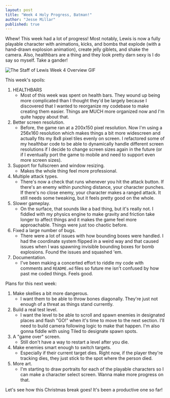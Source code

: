 ```yaml
---
layout: post
title: "Week 4 Holy Progress, Batman!"
author: "Jesse Millar"
published: true
---
```


Whew! This week had a lot of progress! Most notably, Lewis is now a fully playable character with animations, kicks, and bombs that explode (with a hand-drawn explosion animation), create jelly giblets, and shake the camera. Also, healthbars are a thing and they look pretty darn sexy is I do say so myself. Take a gander!

![*The Staff of Lewis* Week 4 Overview GIF]({{site.baseurl}}/images/staff-of-lewis-week-4-overview.gif)

This week's spoils:
1. HEALTHBARS
    - Most of this week was spent on health bars. They wound up being more complicated than I thought they'd be largely because I discovered that I wanted to reorganize my codebase to make creating them easier. Things are MUCH more organized now and I'm quite happy about that.
1. Better screen resolution.
    - Before, the game ran at a 200x150 pixel resolution. Now I'm using a 256x160 resolution which makes things a bit more widescreen and actually fits my 8x8 pixel tiles evenly on screen. I refactored some of my healthbar code to be able to dynamically handle different screen resolutions if I decide to change screen sizes again in the future (or if I eventually port the game to mobile and need to support even more screen sizes).
1. Support for fullscreen and window resizing.
    - Makes the whole thing feel more professional.
1. Multiple attack types.
    - There's now a check that runs whenever you hit the attack button. If there's an enemy within punching distance, your character punches. If there's no close enemy, your character makes a ranged attack. It still needs some tweaking, but it feels pretty good on the whole.
1. Slower gameplay.
    - On the surface, that sounds like a bad thing, but it's really not. I fiddled with my physics engine to make gravity and friction take longer to affect things and it makes the game feel more approachable. Things were just too chaotic before.
1. Fixed a large number of bugs.
    - There were a lot of issues with how bounding boxes were handled. I had the coordinate system flipped in a weird way and that caused issues when I was spawning invisible bounding boxes for bomb explosions. Found the issues and squashed 'em.
1. Documentation.
    - I've been making a concerted effort to riddle my code with comments and `README.md` files so future me isn't confused by how past me coded things. Feels good.

Plans for this next week:
1. Make skellies a bit more dangerous.
    - I want them to be able to throw bones diagonally. They're just not enough of a threat as things stand currently.
1. Build a real test level.
    - I want the level to be able to scroll and spawn enemies in designated places and flash "GO!" when it's time to move to the next section. I'll need to build camera following logic to make that happen. I'm also gonna fiddle with using Tiled to designate spawn spots.
1. A "game over" screen.
    - Still don't have a way to restart a level after you die.
1. Make enemies smart enough to switch targets.
    - Especially if their current target dies. Right now, if the player they're tracking dies, they just stick to the spot where the person died.
1. More art.
    - I'm starting to draw portraits for each of the playable characters so I can make a character select screen. Wanna make more progress on that.

Let's see how this Christmas break goes! It's been a productive one so far!